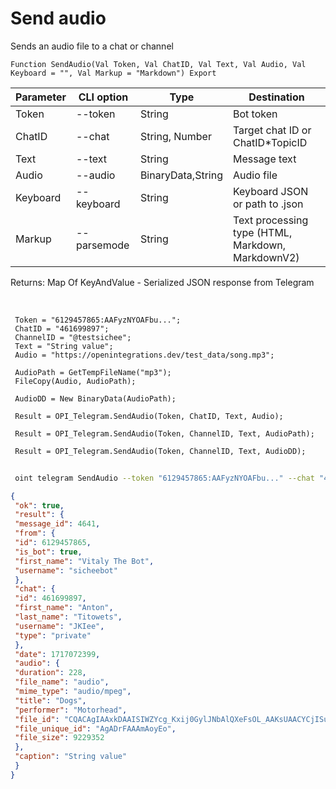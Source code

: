 ﻿---
sidebar_position: 4
---

# Send audio
 Sends an audio file to a chat or channel



`Function SendAudio(Val Token, Val ChatID, Val Text, Val Audio, Val Keyboard = "", Val Markup = "Markdown") Export`

 | Parameter | CLI option | Type | Destination |
 |-|-|-|-|
 | Token | --token | String | Bot token |
 | ChatID | --chat | String, Number | Target chat ID or ChatID*TopicID |
 | Text | --text | String | Message text |
 | Audio | --audio | BinaryData,String | Audio file |
 | Keyboard | --keyboard | String | Keyboard JSON or path to .json |
 | Markup | --parsemode | String | Text processing type (HTML, Markdown, MarkdownV2) |

 
 Returns: Map Of KeyAndValue - Serialized JSON response from Telegram

<br/>




```bsl title="Code example"
 Token = "6129457865:AAFyzNYOAFbu...";
 ChatID = "461699897";
 ChannelID = "@testsichee";
 Text = "String value";
 Audio = "https://openintegrations.dev/test_data/song.mp3";
 
 AudioPath = GetTempFileName("mp3");
 FileCopy(Audio, AudioPath);
 
 AudioDD = New BinaryData(AudioPath);
 
 Result = OPI_Telegram.SendAudio(Token, ChatID, Text, Audio);
 
 Result = OPI_Telegram.SendAudio(Token, ChannelID, Text, AudioPath);
 
 Result = OPI_Telegram.SendAudio(Token, ChannelID, Text, AudioDD);
```
	


```sh title="CLI command example"
 
 oint telegram SendAudio --token "6129457865:AAFyzNYOAFbu..." --chat "461699897" --text "String value" --audio "https://openintegrations.dev/test_data/song.mp3" --keyboard %keyboard% --parsemode %parsemode%

```

```json title="Result"
{
 "ok": true,
 "result": {
 "message_id": 4641,
 "from": {
 "id": 6129457865,
 "is_bot": true,
 "first_name": "Vitaly The Bot",
 "username": "sicheebot"
 },
 "chat": {
 "id": 461699897,
 "first_name": "Anton",
 "last_name": "Titowets",
 "username": "JKIee",
 "type": "private"
 },
 "date": 1717072399,
 "audio": {
 "duration": 228,
 "file_name": "audio",
 "mime_type": "audio/mpeg",
 "title": "Dogs",
 "performer": "Motorhead",
 "file_id": "CQACAgIAAxkDAAISIWZYcg_Kxij0GylJNbAlQXeFsOL_AAKsUAACYCjISuJ28LqFPDf3NQQ",
 "file_unique_id": "AgADrFAAAmAoyEo",
 "file_size": 9229352
 },
 "caption": "String value"
 }
}
```
